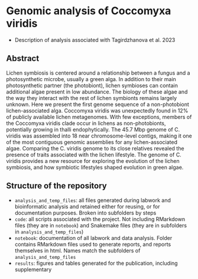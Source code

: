 # Genomic analysis of Coccomyxa viridis
* Description of analysis associated with Tagirdzhanova et al. 2023

## Abstract
Lichen symbiosis is centered around a relationship between a fungus and a photosynthetic microbe, usually a green alga. In addition to their main photosynthetic partner (the photobiont), lichen symbioses can contain additional algae present in low abundance. The biology of these algae and the way they interact with the rest of lichen symbionts remains largely unknown. Here we present the first genome sequence of a non-photobiont lichen-associated alga. Coccomyxa viridis was unexpectedly found in 12% of publicly available lichen metagenomes. With few exceptions, members of the Coccomyxa viridis clade occur in lichens as non-photobionts, potentially growing in thalli endophytically. The 45.7 Mbp genome of C. viridis was assembled into 18 near chromosome-level contigs, making it one of the most contiguous genomic assemblies for any lichen-associated algae. Comparing the C. viridis genome to its close relatives revealed the presence of traits associated with the lichen lifestyle. The genome of C. viridis provides a new resource for exploring the evolution of the lichen symbiosis, and how symbiotic lifestyles shaped evolution in green algae.


## Structure of the repository
* `analysis_and_temp_files`: all files generated during labwork and bioinformatic analysis and retained either for reusing, or for documentation purposes. Broken into subfolders by steps
* `code`: all scripts associated with the project. Not including RMarkdown files (they are in `notebook`) and Snakemake files (they are in subfolders in `analysis_and_temp_files`)
* `notebook`: documentation of all labwork and data analysis. Folder contains RMarkdown files used to generate reports, and reports themselves in html. Names match the subfolders of `analysis_and_temp_files`
* `results`: figures and tables generated for the publication, including supplementary

